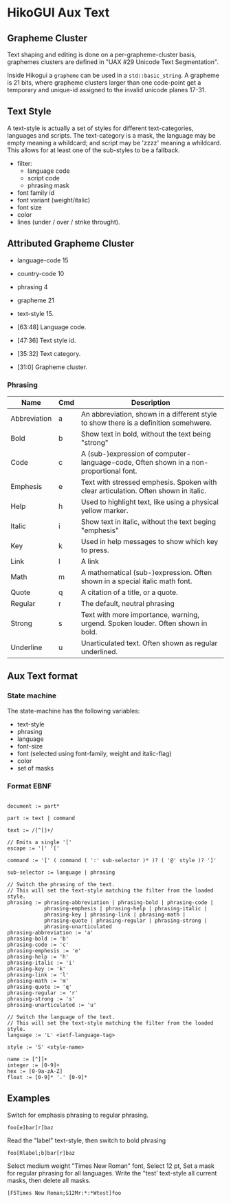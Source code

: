HikoGUI Aux Text
=================

Grapheme Cluster
----------------

Text shaping and editing is done on a per-grapheme-cluster basis,
graphemes clusters are defined in "UAX #29 Unicode Text Segmentation".

Inside Hikogui a `grapheme` can be used in a `std::basic_string`. A grapheme
is 21 bits, where grapheme clusters larger than one code-point get a temporary and unique-id
assigned to the invalid unicode planes 17-31.

Text Style
----------

A text-style is actually a set of styles for different text-categories, languages
and scripts. The text-category is a mask, the language may be empty meaning a whildcard;
and script may be 'zzzz' meaning a whildcard. This allows for at least one of the sub-styles
to be a fallback.

 - filter:
   + language code
   + script code
   + phrasing mask
 - font family id
 - font variant (weight/italic)
 - font size
 - color
 - lines (under / over / strike throught).

Attributed Grapheme Cluster
---------------------------

 - language-code 15
 - country-code 10
 - phrasing 4
 - grapheme 21
 - text-style 15.

 - [63:48] Language code.
 - [47:36] Text style id.
 - [35:32] Text category.
 - [31:0] Grapheme cluster.

### Phrasing

  Name           | Cmd | Description
 --------------- | --- | -------------------------------------------------------------------------------------
  Abbreviation   | a   | An abbreviation, shown in a different style to show there is a definition somehwere.
  Bold           | b   | Show text in bold, without the text being "strong"
  Code           | c   | A (sub-)expression  of computer-language-code, Often shown in a non-proportional font.
  Emphesis       | e   | Text with stressed emphesis. Spoken with clear articulation. Often shown in italic.
  Help           | h   | Used to highlight text, like using a physical yellow marker.
  Italic         | i   | Show text in italic, without the text beging "emphesis"
  Key            | k   | Used in help messages to show which key to press. 
  Link           | l   | A link
  Math           | m   | A mathematical (sub-)expression. Often shown in a special italic math font.
  Quote          | q   | A citation of a title, or a quote.
  Regular        | r   | The default, neutral phrasing
  Strong         | s   | Text with more importance, warning, urgend. Spoken louder. Often shown in bold.
  Underline      | u   | Unarticulated text. Often shown as regular underlined.


Aux Text format
----------------

### State machine

The state-machine has the following variables:
 - text-style
 - phrasing
 - language
 - font-size
 - font (selected using font-family, weight and italic-flag)
 - color
 - set of masks



### Format EBNF

```

document := part*

part := text | command

text := /[^[]+/

// Emits a single '['
escape := '[' '['

command := '[' ( command ( ':' sub-selector )* )? ( '@' style )? ']'

sub-selector := language | phrasing

// Switch the phrasing of the text.
// This will set the text-style matching the filter from the loaded style.
phrasing := phrasing-abbreviation | phrasing-bold | phrasing-code |
            phrasing-emphesis | phrasing-help | phrasing-italic |
            phrasing-key | phrasing-link | phrasing-math |
            phrasing-quote | phrasing-regular | phrasing-strong |
            phrasing-unarticulated
phrasing-abbreviation := 'a'
phrasing-bold := 'b'
phrasing-code := 'c'
phrasing-emphesis := 'e'
phrasing-help := 'h'
phrasing-italic := 'i'
phrasing-key := 'k'
phrasing-link := 'l'
phrasing-math := 'm'
phrasing-quote := 'q'
phrasing-regular := 'r'
phrasing-strong := 's'
phrasing-unarticulated := 'u'

// Switch the language of the text.
// This will set the text-style matching the filter from the loaded style.
language := 'L' <ietf-language-tag>

style := 'S' <style-name>

name := [^]]+
integer := [0-9]+
hex := [0-9a-zA-Z]
float := [0-9]* '.' [0-9]*
```

Examples
--------

Switch for emphasis phrasing to regular phrasing.
```
foo[e]bar[r]baz
```

Read the "label" text-style, then switch to bold phrasing
```
foo[Rlabel;b]bar[r]baz
```

Select medium weight "Times New Roman" font, Select 12 pt, Set a mask for regular phrasing for all languages.
Write the "test' text-style all current masks, then delete all masks.
```
[F5Times New Roman;S12Mr:*:*Wtest]foo
```

